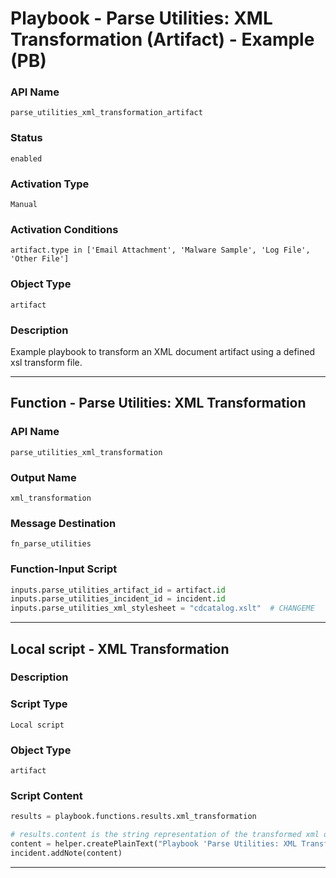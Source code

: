 <!--
    DO NOT MANUALLY EDIT THIS FILE
    THIS FILE IS AUTOMATICALLY GENERATED WITH resilient-sdk codegen
    Generated with resilient-sdk v51.0.0.1.486
-->

# Playbook - Parse Utilities: XML Transformation (Artifact) - Example (PB)

### API Name
`parse_utilities_xml_transformation_artifact`

### Status
`enabled`

### Activation Type
`Manual`

### Activation Conditions
`artifact.type in ['Email Attachment', 'Malware Sample', 'Log File', 'Other File']`

### Object Type
`artifact`

### Description
Example playbook to transform an XML document artifact using a defined xsl transform file.


---
## Function - Parse Utilities: XML Transformation

### API Name
`parse_utilities_xml_transformation`

### Output Name
`xml_transformation`

### Message Destination
`fn_parse_utilities`

### Function-Input Script
```python
inputs.parse_utilities_artifact_id = artifact.id
inputs.parse_utilities_incident_id = incident.id
inputs.parse_utilities_xml_stylesheet = "cdcatalog.xslt"  # CHANGEME
```

---

## Local script - XML Transformation

### Description


### Script Type
`Local script`

### Object Type
`artifact`

### Script Content
```python
results = playbook.functions.results.xml_transformation

# results.content is the string representation of the transformed xml document
content = helper.createPlainText("Playbook 'Parse Utilities: XML Transformation (Artifact) - Example (PB)' results\n{}".format(results.content))
incident.addNote(content)
```

---

